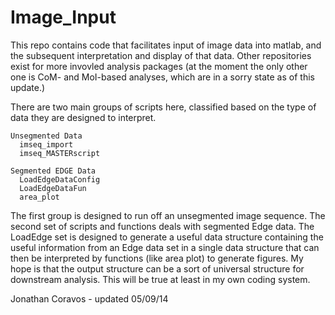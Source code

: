 Image_Input
===========

This repo contains code that facilitates input of image data into matlab, and the subsequent interpretation and display of that data. Other repositories exist for more invovled analysis packages (at the moment the only other one is CoM- and MoI-based analyses, which are in a sorry state as of this update.)

  There are two main groups of scripts here, classified based on the type of data they are designed to interpret.
   
    Unsegmented Data
      imseq_import
      imseq_MASTERscript
    
    Segmented EDGE Data
      LoadEdgeDataConfig
      LoadEdgeDataFun
      area_plot
    
  The first group is designed to run off an unsegmented image sequence. The second set of scripts and functions deals with segmented Edge data. The LoadEdge set is designed to generate a useful data structure containing the useful information from an Edge data set in a single data structure that can then be interpreted by functions (like area plot) to generate figures. My hope is that the output structure can be a sort of universal structure for downstream analysis. This will be true at least in my own coding system.
  
  Jonathan Coravos - updated 05/09/14
